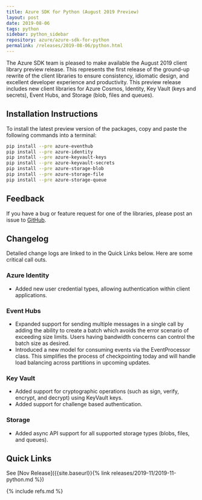 ```yaml
---
title: Azure SDK for Python (August 2019 Preview)
layout: post
date: 2019-08-06
tags: python
sidebar: python_sidebar
repository: azure/azure-sdk-for-python
permalink: /releases/2019-08-06/python.html
---
```


The Azure SDK team is pleased to make available the August 2019 client library preview release. This represents the first release of the ground-up rewrite of the client libraries to ensure consistency, idiomatic design, and excellent developer experience and productivity. This preview release includes new client libraries for Azure Cosmos, Identity, Key Vault (keys and secrets), Event Hubs, and Storage (blob, files and queues).

## Installation Instructions

To install the latest preview version of the packages, copy and paste the following commands into a terminal:

```bash
pip install --pre azure-eventhub
pip install --pre azure-identity
pip install --pre azure-keyvault-keys
pip install --pre azure-keyvault-secrets
pip install --pre azure-storage-blob
pip install --pre azure-storage-file
pip install --pre azure-storage-queue
```

## Feedback
If you have a bug or feature request for one of the libraries, please post an issue to [GitHub](https://github.com/azure/azure-sdk-for-python/issues).


## Changelog

Detailed change logs are linked to in the Quick Links below. Here are some critical call outs.

### Azure Identity

- Added new user credential types, allowing authentication within client applications.

### Event Hubs

- Expanded support for sending multiple messages in a single call by adding the ability to create a batch which avoids the error scenario of exceeding size limits. Users having bandwidth concerns can control the batch size as desired.
- Introduced a new model for consuming events via the EventProcessor class. This simplifies the process of checkpointing today and will handle load balancing across partitions in upcoming updates.

### Key Vault

- Added support for cryptographic operations (such as sign, verify, encrypt, and decrypt) using KeyVault keys.
- Added support for challenge based authentication.

### Storage

- Added async API support for all supported storage types (blobs, files, and queues).

## Quick Links

See [Nov Release]({{site.baseurl}}{% link releases/2019-11/2019-11-python.md %})

{% include refs.md %}